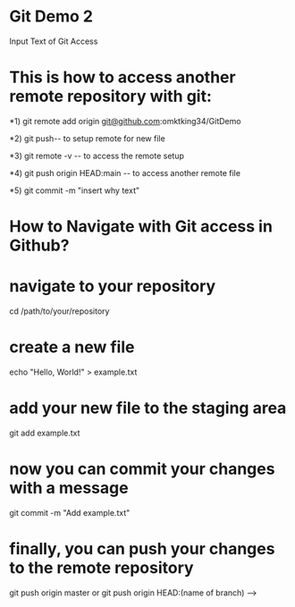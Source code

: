 # Git Demo 2

Input Text of Git Access

# This is how to access another remote repository with git: 

*1) git remote add origin git@github.com:omktking34/GitDemo

*2) git push-- to setup remote for new file 

*3) git remote -v  -- to access the remote setup 

*4) git push origin HEAD:main -- to access another remote file

*5) git commit -m "insert why text"

# How to Navigate with Git access in Github?

# navigate to your repository
cd /path/to/your/repository

# create a new file
echo "Hello, World!" > example.txt

# add your new file to the staging area
git add example.txt

# now you can commit your changes with a message
git commit -m "Add example.txt"

# finally, you can push your changes to the remote repository
git push origin master 
or git push origin HEAD:(name of branch)
-->

<!-- TODO Access to the branches
*1) git branch  -- access current branch

*2) git checkout master -- access another branch 

*3) git checkout feature-readme-instructions 
TODO-->

